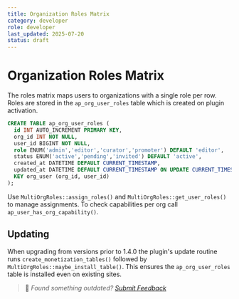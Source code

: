 ```yaml
---
title: Organization Roles Matrix
category: developer
role: developer
last_updated: 2025-07-20
status: draft
---
```

# Organization Roles Matrix

The roles matrix maps users to organizations with a single role per row. Roles are stored in the `ap_org_user_roles` table which is created on plugin activation.

```sql
CREATE TABLE ap_org_user_roles (
  id INT AUTO_INCREMENT PRIMARY KEY,
  org_id INT NOT NULL,
  user_id BIGINT NOT NULL,
  role ENUM('admin','editor','curator','promoter') DEFAULT 'editor',
  status ENUM('active','pending','invited') DEFAULT 'active',
  created_at DATETIME DEFAULT CURRENT_TIMESTAMP,
  updated_at DATETIME DEFAULT CURRENT_TIMESTAMP ON UPDATE CURRENT_TIMESTAMP,
  KEY org_user (org_id, user_id)
);
```

Use `MultiOrgRoles::assign_roles()` and `MultiOrgRoles::get_user_roles()` to manage assignments. To check capabilities per org call `ap_user_has_org_capability()`.

## Updating

When upgrading from versions prior to 1.4.0 the plugin's update routine runs `create_monetization_tables()` followed by `MultiOrgRoles::maybe_install_table()`. This ensures the `ap_org_user_roles` table is installed even on existing sites.

> 💬 *Found something outdated? [Submit Feedback](feedback.md)*
